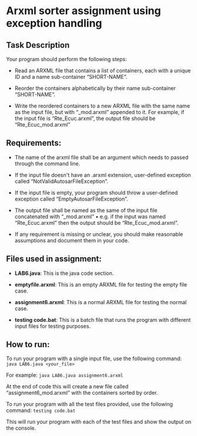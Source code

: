 # Arxml sorter assignment using exception handling

## Task Description

Your program should perform the following steps:

- Read an ARXML file that contains a list of containers, each with a unique ID and 
a name sub-container “SHORT-NAME”.

- Reorder the containers alphabetically by their name sub-container “SHORT-NAME”.

- Write the reordered containers to a new ARXML file with the same name as the input file, 
but with “_mod.arxml” appended to it. For example, if the input file is “Rte_Ecuc.arxml”, 
the output file should be “Rte_Ecuc_mod.arxml”

## Requirements:

- The name of the arxml file shall be an argument which needs to passed through the command line.

- If the input file doesn't have an .arxml extension, user-defined exception 
called “NotValidAutosarFileException”.

- If the input file is empty, your program should throw a user-defined exception 
called “EmptyAutosarFileException”.

- The output file shall be named as the same of the input file concatenated with “_mod.arxml”
• e.g. if the input was named “Rte_Ecuc.arxml” then the output should be “Rte_Ecuc_mod.arxml”.

- If any requirement is missing or unclear, you should make reasonable assumptions and 
document them in your code.

## Files used in assignment:

- **LAB6.java**: This is the java code section.

- **emptyfile.arxml**: This is an empty ARXML file for testing the empty file case.

- **assignment6.arxml**: This is a normal ARXML file for testing the normal case.

- **testing code.bat**: This is a batch file that runs the program with different input files for testing purposes.

## How to run:

To run your program with a single input file, use the following command: `java LAB6.java <your_file>`

For example:
`java LAB6.java assignment6.arxml`

At the end of code this will create a new file called “assignment6_mod.arxml” with the containers sorted by order.

To run your program with all the test files provided, use the following command: `testing code.bat`

This will run your program with each of the test files and show the output on the console.
